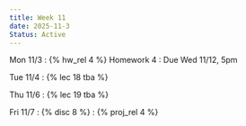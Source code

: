 ```yaml
---
title: Week 11
date: 2025-11-3
Status: Active
---
```


Mon 11/3
: {% hw_rel 4 %} Homework 4
  : Due Wed 11/12, 5pm

Tue 11/4
: {% lec 18 tba %}


Thu 11/6
: {% lec 19 tba %}

Fri 11/7
: {% disc 8 %} 
: {% proj_rel 4 %} 